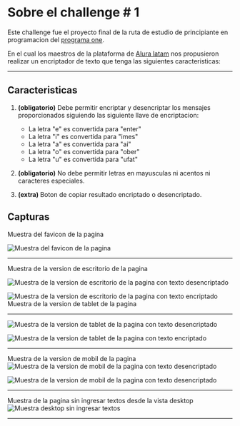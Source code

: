 # Sobre el challenge # 1
Este challenge fue el proyecto final de la ruta de estudio de principiante en programacion del [programa one](https://www.oracle.com/co/education/oracle-next-education/).

En el cual los maestros de la plataforma de [Alura latam](https://www.aluracursos.com/) nos propusieron realizar un encriptador de texto que tenga las siguientes caracteristicas:

---

## Caracteristicas

1. **(obligatorio)** Debe permitir encriptar y desencriptar los mensajes proporcionados siguiendo las siguiente llave de encriptacion:

    * La letra "e" es convertida para "enter"
    * La letra "i" es convertida para "imes"
    * La letra "a" es convertida para "ai"
    * La letra "o" es convertida para "ober"
    * La letra "u" es convertida para "ufat"

1. **(obligatorio)** No debe permitir letras en mayusculas ni acentos ni caracteres especiales.

1. **(extra)** Boton de copiar resultado encriptado o desencriptado.


## Capturas

Muestra del favicon de la pagina

![Muestra del favicon de la pagina](./assets/muestraFavicon.png)

---

Muestra de la version de escritorio de la pagina

![Muestra de la version de escritorio de la pagina con texto desencriptado](./assets/muestraDesktop.png)

![Muestra de la version de escritorio de la pagina con texto encriptado](./assets/muestraDesktop1.png)
Muestra de la version de tablet de la pagina

---

![Muestra de la version de tablet de la pagina con texto desencriptado](./assets/muestraTablet.png)

![Muestra de la version de tablet de la pagina con texto encriptado](./assets/muestraTable1.png)

---

Muestra de la version de mobil de la pagina
![Muestra de la version de mobil de la pagina con texto desencriptado](./assets/muestraMobil.png)

![Muestra de la version de mobil de la pagina con texto desencriptado](./assets/muestraMobil1.png)

---

Muestra de la pagina sin ingresar textos desde la vista desktop
![Muestra desktop sin ingresar textos](./assets/muestraSinTextoDesktop.png)

---
